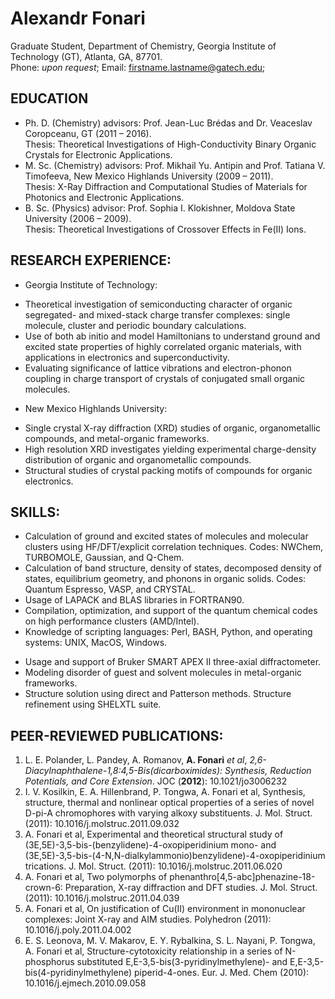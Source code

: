 # Alexandr Fonari
Graduate Student, Department of Chemistry, Georgia Institute of Technology (GT), Atlanta, GA, 87701.  
Phone: *upon request*; Email: firstname.lastname@gatech.edu;

## EDUCATION
 
 * Ph. D. (Chemistry) advisors: Prof. Jean-Luc Brédas and Dr. Veaceslav Coropceanu, GT (2011 – 2016).  
Thesis: Theoretical Investigations of High-Conductivity Binary Organic Crystals for Electronic Applications.
 * M. Sc. (Chemistry) advisors: Prof. Mikhail Yu. Antipin and Prof. Tatiana V. Timofeeva, New Mexico Highlands University (2009 – 2011).  
Thesis: X-Ray Diffraction and Computational Studies of Materials for Photonics and Electronic Applications.
 * B. Sc. (Physics) advisor: Prof. Sophia I. Klokishner, Moldova State University (2006 – 2009).  
Thesis: Theoretical Investigations of Crossover Effects in Fe(II) Ions.

## RESEARCH EXPERIENCE:

 * Georgia Institute of Technology:
  - Theoretical investigation of semiconducting character of organic segregated- and mixed-stack charge transfer complexes: single molecule, cluster and periodic boundary calculations. 
  - Use of both ab initio and model Hamiltonians to understand ground and excited state properties of highly correlated organic materials, with applications in electronics and superconductivity.
  - Evaluating significance of lattice vibrations and electron-phonon coupling in charge transport of crystals of conjugated small organic molecules.
 * New Mexico Highlands University:
  - Single crystal X-ray diffraction (XRD) studies of organic, organometallic compounds, and metal-organic frameworks. 
  - High resolution XRD investigates yielding experimental charge-density distribution of organic and organometallic compounds.
  - Structural studies of crystal packing motifs of compounds for organic electronics.

## SKILLS:

 * Calculation of ground and excited states of molecules and molecular clusters using HF/DFT/explicit correlation techniques. Codes: NWChem, TURBOMOLE, Gaussian, and Q-Chem.
 * Calculation of band structure, density of states, decomposed density of states, equilibrium geometry, and phonons in organic solids. Codes: Quantum Espresso, VASP, and CRYSTAL.
 * Usage of LAPACK and BLAS libraries in FORTRAN90.
 * Compilation, optimization, and support of the quantum chemical codes on high performance clusters (AMD/Intel).
 * Knowledge of scripting languages: Perl, BASH, Python, and operating systems: UNIX, MacOS, Windows.
 - Usage and support of Bruker SMART APEX II three-axial diffractometer.
 - Modeling disorder of guest and solvent molecules in metal-organic frameworks.
 - Structure solution using direct and Patterson methods. Structure refinement using SHELXTL suite.

## PEER-REVIEWED PUBLICATIONS:

1. L. E. Polander, L. Pandey, A. Romanov, **A. Fonari** *et al*, *2,6-Diacylnaphthalene-1,8:4,5-Bis(dicarboximides): Synthesis, Reduction Potentials, and Core Extension*. JOC (**2012**): 10.1021/jo3006232
1. I. V. Kosilkin, E. A. Hillenbrand, P. Tongwa, A. Fonari et al, Synthesis, structure, thermal and nonlinear optical properties of a series of novel D-pi-A chromophores with varying alkoxy substituents. J. Mol. Struct. (2011): 10.1016/j.molstruc.2011.09.032
1. A. Fonari et al, Experimental and theoretical structural study of (3E,5E)-3,5-bis-(benzylidene)-4-oxopiperidinium mono- and (3E,5E)-3,5-bis-(4-N,N-dialkylammonio)benzylidene)-4-oxopiperidinium trications. J. Mol. Struct. (2011): 10.1016/j.molstruc.2011.06.020
1. A. Fonari et al, Two polymorphs of phenanthro[4,5-abc]phenazine-18-crown-6: Preparation, X-ray diffraction and DFT studies. J. Mol. Struct. (2011): 10.1016/j.molstruc.2011.04.039
1. A. Fonari et al, On justification of Cu(II) environment in mononuclear complexes: Joint X-ray and AIM studies. Polyhedron (2011): 10.1016/j.poly.2011.04.002
1. E. S. Leonova, M. V. Makarov, E. Y. Rybalkina, S. L. Nayani, P. Tongwa, A. Fonari et al, Structure-cytotoxicity relationship in a series of N-phosphorus substituted E,E-3,5-bis(3-pyridinylmethylene)- and E,E-3,5-bis(4-pyridinylmethylene) piperid-4-ones. Eur. J. Med. Chem (2010): 10.1016/j.ejmech.2010.09.058


